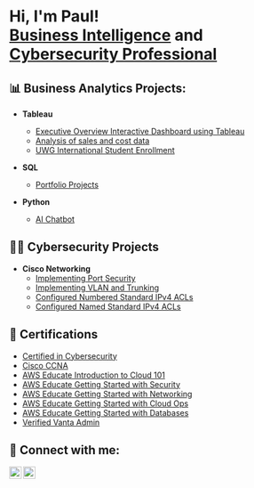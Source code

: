 <h1>Hi, I'm Paul! <br/><a href="https://github.com/paultaiwo934">Business Intelligence</a> and <br/> <a href="https://www.linkedin.com/in/pto3/">Cybersecurity Professional</a>

<h2>📊 Business Analytics Projects:</h2>

- <b>Tableau</b>
  - [Executive Overview Interactive Dashboard using Tableau](https://github.com/Paultaiwo934/Executive-Overview-Interactive-Dashboard)
  - [Analysis of sales and cost data](https://github.com/Paultaiwo934/Analysis-of-sales-and-cost-data-for-a-global-bike-manufacturer)
  - [UWG International Student Enrollment](https://github.com/Paultaiwo934/UWG-International-Student-Enrollment)
 

 
- <b>SQL</b>
  - [Portfolio Projects](https://github.com/Paultaiwo934/SQL-Projects)

- <b>Python</b>
  - [AI Chatbot](https://github.com/Paultaiwo934/Mgmt_chatbot)

<h2>👨‍💻 Cybersecurity Projects</h2>

- <b>Cisco Networking</b>
  - [Implementing Port Security](https://github.com/Paultaiwo934/Implementing-Port-Security)
  - [Implementing VLAN and Trunking](https://github.com/Paultaiwo934/Implementing-VLANs-and-Trunking)
  - [Configured Numbered Standard IPv4 ACLs](https://github.com/Paultaiwo934/Configured-Numbered-Standard-IPv4-ACLs)
  - [Configured Named Standard IPv4 ACLs](https://github.com/Paultaiwo934/Configured-Named-Standard-IPv4-ACLs)
    

<h2> 📑 Certifications</h2>

- [Certified in Cybersecurity](https://www.credly.com/badges/6c9204d6-b592-4ab3-ab66-3529f9da6b59/linked_in_profile)
- [Cisco CCNA](https://www.credly.com/badges/7b0f3799-5ec8-4bdc-8e15-2726102a73d3/linked_in_profile)
- [AWS Educate Introduction to Cloud 101](https://www.credly.com/badges/83ccf6ee-1a04-49ff-a1da-b1ea1d14761d/public_url)
- [AWS Educate Getting Started with Security](https://www.credly.com/badges/3ffcdbd7-fa47-464c-81d9-d2445bb6c1cb/public_url)
- [AWS Educate Getting Started with Networking](https://www.credly.com/badges/b21c26aa-fb1f-4999-a23e-ebaf077c7470/public_url)
- [AWS Educate Getting Started with Cloud Ops](https://www.credly.com/badges/e633d09e-d923-481d-a278-2a1373d32eda/public_url)
- [AWS Educate Getting Started with Databases](https://www.credly.com/badges/f1d96887-2fe2-4119-9657-90d26c6737d0/public_url)
- [Verified Vanta Admin](https://learning.vanta.com/certificate/5z6tQIlh1A)



<h2> 🤳 Connect with me:</h2>


[<img align="left" alt="JoshMadakor | LinkedIn" width="22px" src="https://cdn.jsdelivr.net/npm/simple-icons@v3/icons/linkedin.svg" />][linkedin]
[<img align="left" alt="JoshMadakor | Instagram" width="22px" src="https://cdn.jsdelivr.net/npm/simple-icons@v3/icons/instagram.svg" />][instagram]

[linkedin]: https://linkedin.com/in/pto3
[instagram]: https://www.instagram.com/paul_thaiwo/


<!--
**joshmadakor1/joshmadakor1** is a ✨ _special_ ✨ repository because its `README.md` (this file) appears on your GitHub profile.

Here are some ideas to get you started:

- 🔭 I’m currently working on ...
- 🌱 I’m currently learning ...
- 👯 I’m looking to collaborate on ...
- 🤔 I’m looking for help with ...
- 💬 Ask me about ...
- 📫 How to reach me: ...
- 😄 Pronouns: ...
- ⚡ Fun fact: ...
-->
